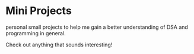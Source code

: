# Mini Projects
personal small projects to help me gain a better understanding of DSA and programming in general.

Check out anything that sounds interesting!
